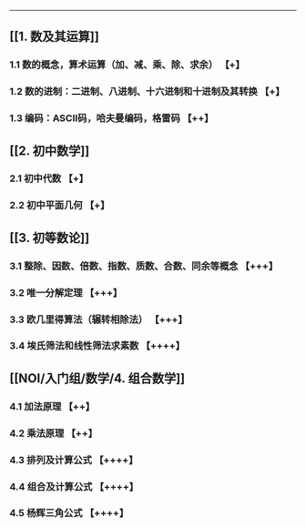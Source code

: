 ---
## [[1. 数及其运算]]
### 1.1 数的概念，算术运算（加、减、乘、除、求余） 【+】
### 1.2 数的进制：二进制、八进制、十六进制和十进制及其转换 【+】
### 1.3 编码：ASCII码，哈夫曼编码，格雷码 【++】
## [[2. 初中数学]]
### 2.1 初中代数 【+】
### 2.2 初中平面几何 【+】
## [[3. 初等数论]]
### 3.1 整除、因数、倍数、指数、质数、合数、同余等概念 【+++】
### 3.2 唯一分解定理 【+++】
### 3.3 欧几里得算法（辗转相除法） 【+++】
### 3.4 埃氏筛法和线性筛法求素数 【++++】
## [[NOI/入门组/数学/4. 组合数学]]
### 4.1 加法原理 【++】
### 4.2 乘法原理 【++】
### 4.3 排列及计算公式 【++++】
### 4.4 组合及计算公式 【++++】
### 4.5 杨辉三角公式 【++++】